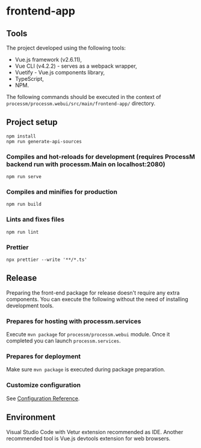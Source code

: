 # frontend-app

## Tools

The project developed using the following tools:
* Vue.js framework (v2.6.11),
* Vue CLI (v4.2.2) - serves as a webpack wrapper,
* Vuetify - Vue.js components library,
* TypeScript,
* NPM.

The following commands should be executed in the context of `processm/processm.webui/src/main/frontend-app/` directory.

## Project setup
```shell
npm install
npm run generate-api-sources
```

### Compiles and hot-reloads for development (requires ProcessM backend run with processm.Main on localhost:2080)
```shell
npm run serve
```

### Compiles and minifies for production
```shell
npm run build
```

### Lints and fixes files
```shell
npm run lint
```

### Prettier
```shell
npx prettier --write '**/*.ts'
```

## Release

Preparing the front-end package for release doesn't require any extra components. You can execute the following without the need of installing development tools.

### Prepares for hosting with processm.services

Execute `mvn package` for `processm/processm.webui` module. Once it completed you can launch `processm.services`.

### Prepares for deployment

Make sure `mvn package` is executed during package preparation.

### Customize configuration
See [Configuration Reference](https://cli.vuejs.org/config/).

## Environment

Visual Studio Code with Vetur extension recommended as IDE.
Another recommended tool is Vue.js devtools extension for web browsers.
